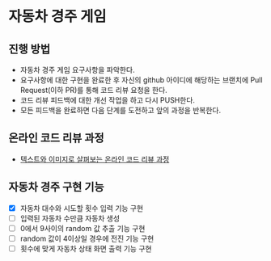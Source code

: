 # 자동차 경주 게임
## 진행 방법
* 자동차 경주 게임 요구사항을 파악한다.
* 요구사항에 대한 구현을 완료한 후 자신의 github 아이디에 해당하는 브랜치에 Pull Request(이하 PR)를 통해 코드 리뷰 요청을 한다.
* 코드 리뷰 피드백에 대한 개선 작업을 하고 다시 PUSH한다.
* 모든 피드백을 완료하면 다음 단계를 도전하고 앞의 과정을 반복한다.

## 온라인 코드 리뷰 과정
* [텍스트와 이미지로 살펴보는 온라인 코드 리뷰 과정](https://github.com/next-step/nextstep-docs/tree/master/codereview)

## 자동차 경주 구현 기능
- [X] 자동차 대수와 시도할 횟수 입력 기능 구현
- [ ] 입력된 자동차 수만큼 자동차 생성
- [ ] 0에서 9사이의 random 값 추출 기능 구현
- [ ] random 값이 4이상일 경우에 전진 기능 구현
- [ ] 횟수에 맞게 자동차 상태 화면 출력 기능 구현